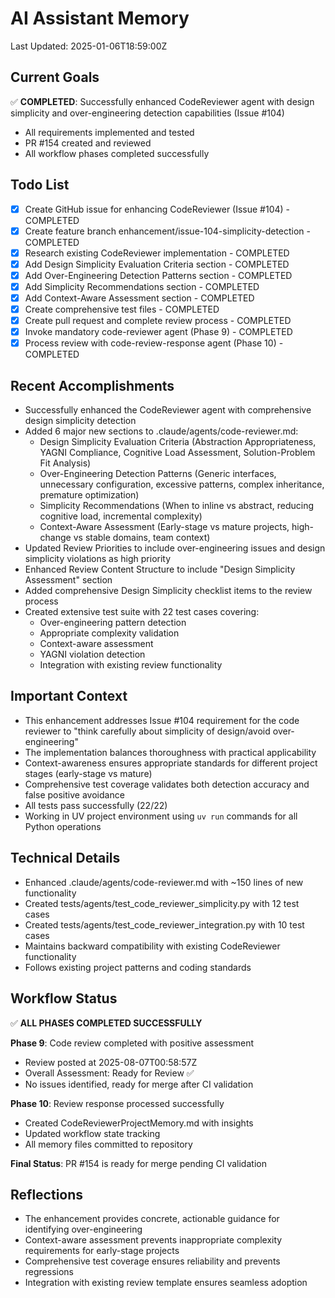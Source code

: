# AI Assistant Memory
Last Updated: 2025-01-06T18:59:00Z

## Current Goals
✅ **COMPLETED**: Successfully enhanced CodeReviewer agent with design simplicity and over-engineering detection capabilities (Issue #104)
- All requirements implemented and tested
- PR #154 created and reviewed
- All workflow phases completed successfully

## Todo List
- [x] Create GitHub issue for enhancing CodeReviewer (Issue #104) - COMPLETED
- [x] Create feature branch enhancement/issue-104-simplicity-detection - COMPLETED  
- [x] Research existing CodeReviewer implementation - COMPLETED
- [x] Add Design Simplicity Evaluation Criteria section - COMPLETED
- [x] Add Over-Engineering Detection Patterns section - COMPLETED  
- [x] Add Simplicity Recommendations section - COMPLETED
- [x] Add Context-Aware Assessment section - COMPLETED
- [x] Create comprehensive test files - COMPLETED
- [x] Create pull request and complete review process - COMPLETED
- [x] Invoke mandatory code-reviewer agent (Phase 9) - COMPLETED
- [x] Process review with code-review-response agent (Phase 10) - COMPLETED

## Recent Accomplishments
- Successfully enhanced the CodeReviewer agent with comprehensive design simplicity detection
- Added 6 major new sections to .claude/agents/code-reviewer.md:
  - Design Simplicity Evaluation Criteria (Abstraction Appropriateness, YAGNI Compliance, Cognitive Load Assessment, Solution-Problem Fit Analysis)
  - Over-Engineering Detection Patterns (Generic interfaces, unnecessary configuration, excessive patterns, complex inheritance, premature optimization)
  - Simplicity Recommendations (When to inline vs abstract, reducing cognitive load, incremental complexity)
  - Context-Aware Assessment (Early-stage vs mature projects, high-change vs stable domains, team context)
- Updated Review Priorities to include over-engineering issues and design simplicity violations as high priority
- Enhanced Review Content Structure to include "Design Simplicity Assessment" section
- Added comprehensive Design Simplicity checklist items to the review process
- Created extensive test suite with 22 test cases covering:
  - Over-engineering pattern detection
  - Appropriate complexity validation  
  - Context-aware assessment
  - YAGNI violation detection
  - Integration with existing review functionality

## Important Context
- This enhancement addresses Issue #104 requirement for the code reviewer to "think carefully about simplicity of design/avoid over-engineering"
- The implementation balances thoroughness with practical applicability
- Context-awareness ensures appropriate standards for different project stages (early-stage vs mature)
- Comprehensive test coverage validates both detection accuracy and false positive avoidance
- All tests pass successfully (22/22)
- Working in UV project environment using `uv run` commands for all Python operations

## Technical Details
- Enhanced .claude/agents/code-reviewer.md with ~150 lines of new functionality
- Created tests/agents/test_code_reviewer_simplicity.py with 12 test cases  
- Created tests/agents/test_code_reviewer_integration.py with 10 test cases
- Maintains backward compatibility with existing CodeReviewer functionality
- Follows existing project patterns and coding standards

## Workflow Status
✅ **ALL PHASES COMPLETED SUCCESSFULLY**

**Phase 9**: Code review completed with positive assessment
- Review posted at 2025-08-07T00:58:57Z
- Overall Assessment: Ready for Review ✅
- No issues identified, ready for merge after CI validation

**Phase 10**: Review response processed successfully
- Created CodeReviewerProjectMemory.md with insights
- Updated workflow state tracking
- All memory files committed to repository

**Final Status**: PR #154 is ready for merge pending CI validation

## Reflections
- The enhancement provides concrete, actionable guidance for identifying over-engineering
- Context-aware assessment prevents inappropriate complexity requirements for early-stage projects
- Comprehensive test coverage ensures reliability and prevents regressions
- Integration with existing review template ensures seamless adoption